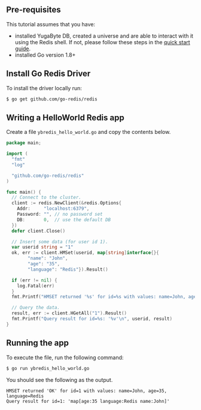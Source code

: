 ## Pre-requisites

This tutorial assumes that you have:

- installed YugaByte DB, created a universe and are able to interact with it using the Redis shell. If not, please follow these steps in the [quick start guide](/quick-start/test-redis/).
- installed Go version 1.8+

## Install Go Redis Driver

To install the driver locally run:

```{.sh .copy .separator-dollar}
$ go get github.com/go-redis/redis
```

## Writing a HelloWorld Redis app

Create a file `ybredis_hello_world.go` and copy the contents below.

```{.go .copy}
package main;

import (
  "fmt"
  "log"

  "github.com/go-redis/redis"
)

func main() {
  // Connect to the cluster.
  client := redis.NewClient(&redis.Options{
    Addr:     "localhost:6379",
    Password: "", // no password set
    DB:       0,  // use the default DB
  })
  defer client.Close()

  // Insert some data (for user id 1).
  var userid string = "1"
  ok, err := client.HMSet(userid, map[string]interface{}{
        "name": "John",
        "age": "35",
        "language": "Redis"}).Result()

  if (err != nil) {
    log.Fatal(err)
  }
  fmt.Printf("HMSET returned '%s' for id=%s with values: name=John, age=35, language=Redis\n", ok, userid)

  // Query the data.
  result, err := client.HGetAll("1").Result()
  fmt.Printf("Query result for id=%s: '%v'\n", userid, result)
}
```

## Running the app

To execute the file, run the following command:

```{.sh .copy .separator-dollar}
$ go run ybredis_hello_world.go
```

You should see the following as the output.

```
HMSET returned 'OK' for id=1 with values: name=John, age=35, language=Redis
Query result for id=1: 'map[age:35 language:Redis name:John]'
```
